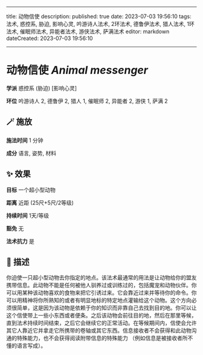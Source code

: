 
---
title: 动物信使
description: 
published: true
date: 2023-07-03 19:56:10
tags: 法术, 惑控系, 胁迫, 影响心灵, 吟游诗人法术, 2环法术, 德鲁伊法术, 猎人法术, 1环法术, 催眠师法术, 异能者法术, 游侠法术, 萨满法术
editor: markdown
dateCreated: 2023-07-03 19:56:10

---

# **动物信使** *Animal messenger*

**学派** 惑控系 (胁迫) \[影响心灵\] 

**环位** 吟游诗人 2, 德鲁伊 2, 猎人 1, 催眠师 2, 异能者 2, 游侠 1, 萨满 2

## 🪄 施放

**施法时间** 1 分钟

**成分** 语言, 姿势, 材料

## ✨ 效果 

**目标** 一个超小型动物 

**距离** 近距 (25尺+5尺/2等级)  

**持续时间** 1天/等级 

**豁免** 无

**法术抗力** 是

## 📖 描述

你迫使一只超小型动物去你指定的地点。该法术最通常的用法是让动物给你的盟友携带信息。此动物不能是任何被他人驯养过或训练过的，包括魔宠和动物伙伴。你可以用某种该动物喜欢的食物来把它引诱过来。它会靠近过来并等待你的命令。你可以用精神将你所熟知的或者有明显地标的特定地点灌输给这个动物。这个方向必须很简单，这是因为该动物是依赖于你的知识而非靠自己去找到目的地。你可以让这个信使带上一些小东西或者便条。之后该动物会前往目的地，然后在那里等候，直到法术持续时间结束，之后它会继续它的正常活动。在等候期间内，信使会允许其它人靠近它并拿走它所携带的卷轴或其它东西。信息接收者不会获得和此动物沟通的特殊能力，也不会获得阅读附带信息的特殊能力 （例如信息是被接收者所不懂的语言写成）。
    